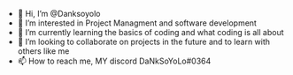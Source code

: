 - 👋 Hi, I’m @Danksoyolo
- 👀 I’m interested in Project Managment and software development
- 🌱 I’m currently learning the basics of coding and what coding is all about 
- 💞️ I’m looking to collaborate on projects in the future and to learn with others like me
- 📫 How to reach me, MY discord DaNkSoYoLo#0364

<!---
Danksoyolo/Danksoyolo is a ✨ special ✨ repository because its `README.md` (this file) appears on your GitHub profile.
You can click the Preview link to take a look at your changes.
--->
